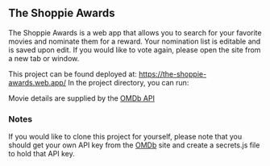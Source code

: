 ## The Shoppie Awards

The Shoppie Awards is a web app that allows you to search for your favorite movies and nominate them for a reward. Your nomination list is editable and is saved upon edit. If you would like to vote again, please open the site from a new tab or window.

This project can be found deployed at: https://the-shoppie-awards.web.app/
In the project directory, you can run:

Movie details are supplied by the [OMDb API](http://www.omdbapi.com/)

### Notes

If you would like to clone this project for yourself, please note that you should get your own API key from the [OMDb](http://www.omdbapi.com/) site and create a secrets.js file to hold that API key.
